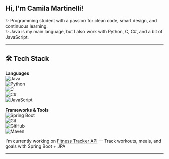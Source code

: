 ## Hi, I'm Camila Martinelli!

✨ Programming student with a passion for clean code, smart design, and continuous learning.  
✨ Java is my main language, but I also work with Python, C, C#, and a bit of JavaScript.

 ---

## 🛠 Tech Stack

**Languages**  
![Java](https://img.shields.io/badge/Java-ED8B00?style=flat&logo=java&logoColor=white)  
![Python](https://img.shields.io/badge/Python-3670A0?style=flat&logo=python&logoColor=white)  
![C](https://img.shields.io/badge/C-00599C?style=flat&logo=c&logoColor=white)  
![C#](https://img.shields.io/badge/C%23-239120?style=flat&logo=c-sharp&logoColor=white)  
![JavaScript](https://img.shields.io/badge/JavaScript-F7DF1E?style=flat&logo=javascript&logoColor=black)

**Frameworks & Tools**  
![Spring Boot](https://img.shields.io/badge/Spring_Boot-6DB33F?style=flat&logo=spring-boot&logoColor=white)  
![Git](https://img.shields.io/badge/Git-F05032?style=flat&logo=git&logoColor=white)  
![GitHub](https://img.shields.io/badge/GitHub-181717?style=flat&logo=github&logoColor=white)  
![Maven](https://img.shields.io/badge/Maven-C71A36?style=flat&logo=apache-maven&logoColor=white)

I'm currently working on [Fitness Tracker API](https://github.com/your-username/fitness-tracker-api) — Track workouts, meals, and goals with Spring Boot + JPA

---
